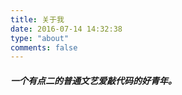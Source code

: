 ```yaml
---
title: 关于我
date: 2016-07-14 14:32:38
type: "about"
comments: false
---
```


##### 一个有点二的普通文艺爱敲代码的好青年。